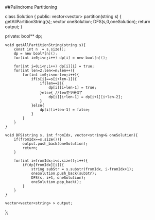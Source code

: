##Palindrome Partitioning  



class Solution {
public:
    vector<vector<string>> partition(string s) {
        getAllPartitionString(s);
        vector<string> oneSolution;
        DFS(s,0,oneSolution);
        return output;
    }
    
private:
    bool** dp;
    
    void getAllPartitionString(string s){
        const int n  = s.size();
        dp = new bool*[n]();
        for(int i=0;i<n;i++) dp[i] = new bool[n]();
        
        for(int i=0;i<n;i++) dp[i][i] = true;
        for(int len=2;len<=n;len++){
            for(int i=0;i<=n-len;i++){
                if(s[i]==s[i+len-1]){
                    if(len==2){
                        dp[i][i+len-1] = true;
                    }else{ //len至少是3了
                        dp[i][i+len-1] = dp[i+1][i+len-2];
                    }
                }else{
                    dp[i][i+len-1] = false;
                }
            }
        }
    }
    
    void DFS(string s, int fromIdx, vector<string>& oneSolution){
        if(fromIdx==s.size()){
            output.push_back(oneSolution);
            return;
        }
        
        for(int i=fromIdx;i<s.size();i++){
            if(dp[fromIdx][i]){
                string subStr = s.substr(fromIdx, i-fromIdx+1);
                oneSolution.push_back(subStr);
                DFS(s, i+1, oneSolution);
                oneSolution.pop_back();
            }
        }
    }
    
    vector<vector<string> > output;
};


